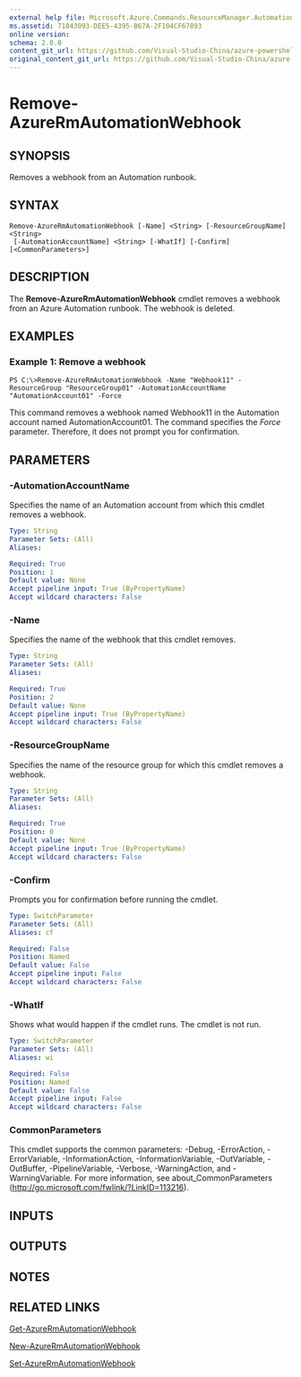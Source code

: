 ```yaml
---
external help file: Microsoft.Azure.Commands.ResourceManager.Automation.dll-Help.xml
ms.assetid: 71043093-DEE5-4395-B67A-2F104CF67893
online version:
schema: 2.0.0
content_git_url: https://github.com/Visual-Studio-China/azure-powershell/blob/preview/src/ResourceManager/Automation/Commands.Automation/help/Remove-AzureRMAutomationWebhook.md
original_content_git_url: https://github.com/Visual-Studio-China/azure-powershell/blob/preview/src/ResourceManager/Automation/Commands.Automation/help/Remove-AzureRMAutomationWebhook.md
---
```


# Remove-AzureRmAutomationWebhook

## SYNOPSIS
Removes a webhook from an Automation runbook.

## SYNTAX

```
Remove-AzureRmAutomationWebhook [-Name] <String> [-ResourceGroupName] <String>
 [-AutomationAccountName] <String> [-WhatIf] [-Confirm] [<CommonParameters>]
```

## DESCRIPTION
The **Remove-AzureRmAutomationWebhook** cmdlet removes a webhook from an Azure Automation runbook.
The webhook is deleted.

## EXAMPLES

### Example 1: Remove a webhook
```
PS C:\>Remove-AzureRmAutomationWebhook -Name "Webhook11" -ResourceGroup "ResourceGroup01" -AutomationAccountName "AutomationAccount01" -Force
```

This command removes a webhook named Webhook11 in the Automation account named AutomationAccount01.
The command specifies the *Force* parameter.
Therefore, it does not prompt you for confirmation.

## PARAMETERS

### -AutomationAccountName
Specifies the name of an Automation account from which this cmdlet removes a webhook.

```yaml
Type: String
Parameter Sets: (All)
Aliases: 

Required: True
Position: 1
Default value: None
Accept pipeline input: True (ByPropertyName)
Accept wildcard characters: False
```

### -Name
Specifies the name of the webhook that this cmdlet removes.

```yaml
Type: String
Parameter Sets: (All)
Aliases: 

Required: True
Position: 2
Default value: None
Accept pipeline input: True (ByPropertyName)
Accept wildcard characters: False
```

### -ResourceGroupName
Specifies the name of the resource group for which this cmdlet removes a webhook.

```yaml
Type: String
Parameter Sets: (All)
Aliases: 

Required: True
Position: 0
Default value: None
Accept pipeline input: True (ByPropertyName)
Accept wildcard characters: False
```

### -Confirm
Prompts you for confirmation before running the cmdlet.

```yaml
Type: SwitchParameter
Parameter Sets: (All)
Aliases: cf

Required: False
Position: Named
Default value: False
Accept pipeline input: False
Accept wildcard characters: False
```

### -WhatIf
Shows what would happen if the cmdlet runs.
The cmdlet is not run.

```yaml
Type: SwitchParameter
Parameter Sets: (All)
Aliases: wi

Required: False
Position: Named
Default value: False
Accept pipeline input: False
Accept wildcard characters: False
```

### CommonParameters
This cmdlet supports the common parameters: -Debug, -ErrorAction, -ErrorVariable, -InformationAction, -InformationVariable, -OutVariable, -OutBuffer, -PipelineVariable, -Verbose, -WarningAction, and -WarningVariable. For more information, see about_CommonParameters (http://go.microsoft.com/fwlink/?LinkID=113216).

## INPUTS

## OUTPUTS

## NOTES

## RELATED LINKS

[Get-AzureRmAutomationWebhook](./Get-AzureRMAutomationWebhook.md)

[New-AzureRmAutomationWebhook](./New-AzureRMAutomationWebhook.md)

[Set-AzureRmAutomationWebhook](./Set-AzureRMAutomationWebhook.md)


